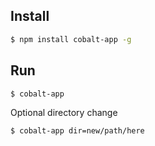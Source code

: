 ## Install

```bash
$ npm install cobalt-app -g
```

## Run

```bash
$ cobalt-app
```

Optional directory change

```bash
$ cobalt-app dir=new/path/here
```
